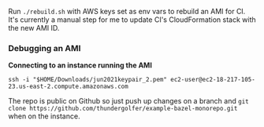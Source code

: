 Run `./rebuild.sh` with AWS keys set as env vars to rebuild an AMI for CI. 
It's currently a manual step for me to update CI's CloudFormation stack with the new AMI ID.

### Debugging an AMI

**Connecting to an instance running the AMI**

```
ssh -i "$HOME/Downloads/jun2021keypair_2.pem" ec2-user@ec2-18-217-105-23.us-east-2.compute.amazonaws.com
```

The repo is public on Github so just push up changes on a branch and
`git clone https://github.com/thundergolfer/example-bazel-monorepo.git` when on the instance.
